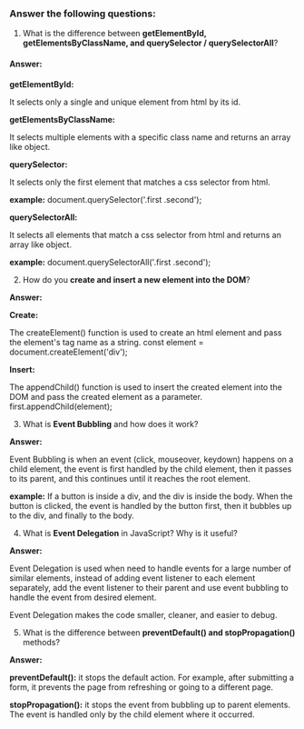 ### Answer the following questions:

1. What is the difference between **getElementById, getElementsByClassName, and querySelector / querySelectorAll**?

#### Answer:

**getElementById:** 

It selects only a single and unique element from html by its id.

**getElementsByClassName:**

It selects multiple elements with a specific class name and returns an array like object.

**querySelector:**

It selects only the first element that matches a css selector from html.

**example:** document.querySelector('.first .second');

**querySelectorAll:**

It selects all elements that match a css selector from html and returns an array like object.

**example:** document.querySelectorAll('.first .second');



2. How do you **create and insert a new element into the DOM**?

**Answer:**

**Create:**

The createElement() function is used to create an html element and pass the element's tag name as a string.
const element = document.createElement('div');

**Insert:**

The appendChild() function is used to insert the created element into the DOM and pass the created element as a parameter.
first.appendChild(element);


3. What is **Event Bubbling** and how does it work?

**Answer:**

Event Bubbling is when an event (click, mouseover, keydown) happens on a child element, the event is first handled by the child element, then it passes to its parent, and this continues until it reaches the root element.

**example:**  If a button is inside a div, and the div is inside the body. When the button is clicked, the event is handled by the button first, then it bubbles up to the div, and finally to the body.



4. What is **Event Delegation** in JavaScript? Why is it useful?

**Answer:**

Event Delegation is used when need to handle events for a large number of similar elements, instead of adding event listener to each element separately, add the event listener to their parent and use event bubbling to handle the event from desired element.

Event Delegation makes the code smaller, cleaner, and easier to debug.


5. What is the difference between **preventDefault() and stopPropagation()** methods?


**Answer:**

**preventDefault():**
it stops the default action. For example, after submitting a form, it prevents the page from refreshing or going to a different page.

**stopPropagation():**
it stops the event from bubbling up to parent elements. The event is handled only by the child element where it occurred.
